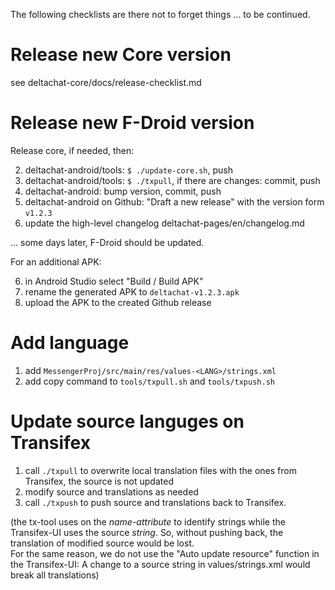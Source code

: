 
The following checklists are there not to forget things ... to be continued.


# Release new Core version

see deltachat-core/docs/release-checklist.md


# Release new F-Droid version

Release core, if needed, then:

2. deltachat-android/tools: `$ ./update-core.sh`, push
3. deltachat-android/tools: `$ ./txpull`, if there are changes: commit, push
4. deltachat-android: bump version, commit, push
5. deltachat-android on Github: "Draft a new release" with the version form `v1.2.3`
6. update the high-level changelog deltachat-pages/en/changelog.md

... some days later, F-Droid should be updated.

For an additional APK:

6. in Android Studio select "Build / Build APK"
7. rename the generated APK to `deltachat-v1.2.3.apk`
8. upload the APK to the created Github release


# Add language

1. add `MessengerProj/src/main/res/values-<LANG>/strings.xml`
2. add copy command to `tools/txpull.sh` and `tools/txpush.sh`


# Update source languges on Transifex

1. call `./txpull` to overwrite local translation files with the ones from Transifex, the source is not updated
2. modify source and translations as needed
3. call `./txpush` to push source and translations back to Transifex.

(the tx-tool uses on the _name-attribute_ to identify strings while the Transifex-UI uses the source _string_.
So, without pushing back, the translation of modified source would be lost.  
For the same reason, we do not use the "Auto update resource" function in the Transifex-UI:
A change to a source string in values/strings.xml would break all translations)

